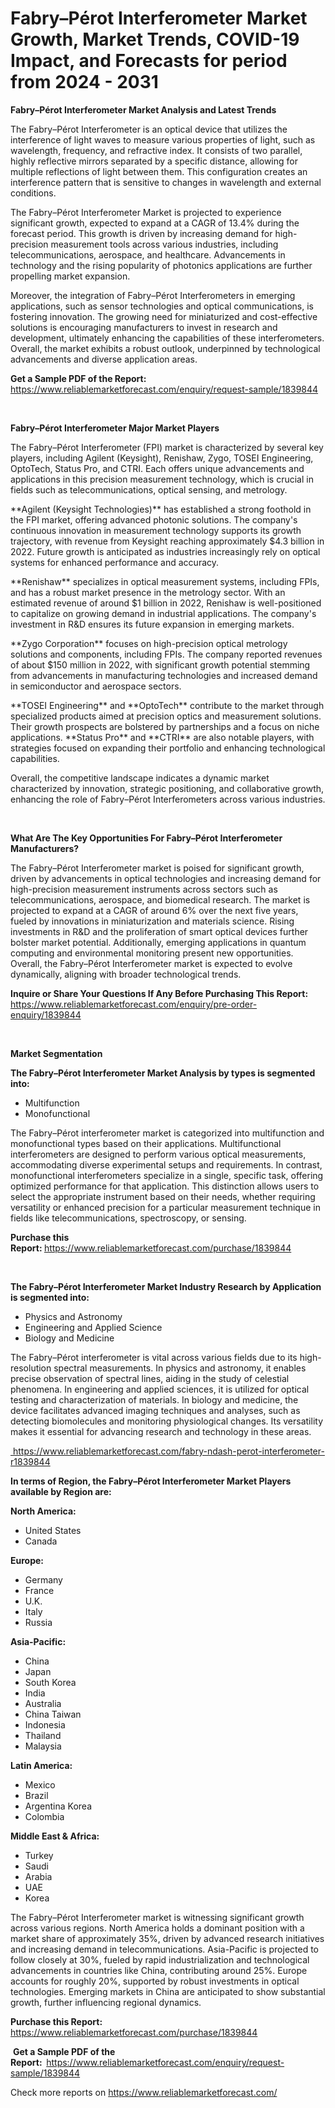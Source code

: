 <p><h1>Fabry–Pérot Interferometer Market Growth, Market Trends, COVID-19 Impact, and Forecasts for period from 2024 - 2031</h1></p><p><strong>Fabry–Pérot Interferometer Market Analysis and Latest Trends</strong></p>
<p><p>The Fabry–Pérot Interferometer is an optical device that utilizes the interference of light waves to measure various properties of light, such as wavelength, frequency, and refractive index. It consists of two parallel, highly reflective mirrors separated by a specific distance, allowing for multiple reflections of light between them. This configuration creates an interference pattern that is sensitive to changes in wavelength and external conditions.</p><p>The Fabry–Pérot Interferometer Market is projected to experience significant growth, expected to expand at a CAGR of 13.4% during the forecast period. This growth is driven by increasing demand for high-precision measurement tools across various industries, including telecommunications, aerospace, and healthcare. Advancements in technology and the rising popularity of photonics applications are further propelling market expansion. </p><p>Moreover, the integration of Fabry–Pérot Interferometers in emerging applications, such as sensor technologies and optical communications, is fostering innovation. The growing need for miniaturized and cost-effective solutions is encouraging manufacturers to invest in research and development, ultimately enhancing the capabilities of these interferometers. Overall, the market exhibits a robust outlook, underpinned by technological advancements and diverse application areas.</p></p>
<p><strong>Get a Sample PDF of the Report:&nbsp;</strong> <a href="https://www.reliablemarketforecast.com/enquiry/request-sample/1839844?utm_campaign=1167&utm_medium=2&utm_source=Github&utm_content=ia&utm_term=31122024&utm_id=fabryperot-interferometer">https://www.reliablemarketforecast.com/enquiry/request-sample/1839844</a></p>
<p>&nbsp;</p>
<p><strong>Fabry–Pérot Interferometer Major Market Players</strong></p>
<p><p>The Fabry–Pérot Interferometer (FPI) market is characterized by several key players, including Agilent (Keysight), Renishaw, Zygo, TOSEI Engineering, OptoTech, Status Pro, and CTRI. Each offers unique advancements and applications in this precision measurement technology, which is crucial in fields such as telecommunications, optical sensing, and metrology.</p><p>**Agilent (Keysight Technologies)** has established a strong foothold in the FPI market, offering advanced photonic solutions. The company's continuous innovation in measurement technology supports its growth trajectory, with revenue from Keysight reaching approximately $4.3 billion in 2022. Future growth is anticipated as industries increasingly rely on optical systems for enhanced performance and accuracy.</p><p>**Renishaw** specializes in optical measurement systems, including FPIs, and has a robust market presence in the metrology sector. With an estimated revenue of around $1 billion in 2022, Renishaw is well-positioned to capitalize on growing demand in industrial applications. The company's investment in R&D ensures its future expansion in emerging markets.</p><p>**Zygo Corporation** focuses on high-precision optical metrology solutions and components, including FPIs. The company reported revenues of about $150 million in 2022, with significant growth potential stemming from advancements in manufacturing technologies and increased demand in semiconductor and aerospace sectors.</p><p>**TOSEI Engineering** and **OptoTech** contribute to the market through specialized products aimed at precision optics and measurement solutions. Their growth prospects are bolstered by partnerships and a focus on niche applications. **Status Pro** and **CTRI** are also notable players, with strategies focused on expanding their portfolio and enhancing technological capabilities.</p><p>Overall, the competitive landscape indicates a dynamic market characterized by innovation, strategic positioning, and collaborative growth, enhancing the role of Fabry–Pérot Interferometers across various industries.</p></p>
<p>&nbsp;</p>
<p><strong>What Are The Key Opportunities For Fabry–Pérot Interferometer Manufacturers?</strong></p>
<p><p>The Fabry–Pérot Interferometer market is poised for significant growth, driven by advancements in optical technologies and increasing demand for high-precision measurement instruments across sectors such as telecommunications, aerospace, and biomedical research. The market is projected to expand at a CAGR of around 6% over the next five years, fueled by innovations in miniaturization and materials science. Rising investments in R&D and the proliferation of smart optical devices further bolster market potential. Additionally, emerging applications in quantum computing and environmental monitoring present new opportunities. Overall, the Fabry–Pérot Interferometer market is expected to evolve dynamically, aligning with broader technological trends.</p></p>
<p><strong>Inquire or Share Your Questions If Any Before Purchasing This Report:</strong> <a href="https://www.reliablemarketforecast.com/enquiry/pre-order-enquiry/1839844?utm_campaign=1167&utm_medium=2&utm_source=Github&utm_content=ia&utm_term=31122024&utm_id=fabryperot-interferometer">https://www.reliablemarketforecast.com/enquiry/pre-order-enquiry/1839844</a></p>
<p>&nbsp;</p>
<p><strong>Market Segmentation</strong></p>
<p><strong>The Fabry–Pérot Interferometer Market Analysis by types is segmented into:</strong></p>
<p><ul><li>Multifunction</li><li>Monofunctional</li></ul></p>
<p><p>The Fabry–Pérot interferometer market is categorized into multifunction and monofunctional types based on their applications. Multifunctional interferometers are designed to perform various optical measurements, accommodating diverse experimental setups and requirements. In contrast, monofunctional interferometers specialize in a single, specific task, offering optimized performance for that application. This distinction allows users to select the appropriate instrument based on their needs, whether requiring versatility or enhanced precision for a particular measurement technique in fields like telecommunications, spectroscopy, or sensing.</p></p>
<p><strong>Purchase this Report:&nbsp;</strong><a href="https://www.reliablemarketforecast.com/purchase/1839844?utm_campaign=1167&utm_medium=2&utm_source=Github&utm_content=ia&utm_term=31122024&utm_id=fabryperot-interferometer">https://www.reliablemarketforecast.com/purchase/1839844</a></p>
<p>&nbsp;</p>
<p><strong>The Fabry–Pérot Interferometer Market Industry Research by Application is segmented into:</strong></p>
<p><ul><li>Physics and Astronomy</li><li>Engineering and Applied Science</li><li>Biology and Medicine</li></ul></p>
<p><p>The Fabry–Pérot interferometer is vital across various fields due to its high-resolution spectral measurements. In physics and astronomy, it enables precise observation of spectral lines, aiding in the study of celestial phenomena. In engineering and applied sciences, it is utilized for optical testing and characterization of materials. In biology and medicine, the device facilitates advanced imaging techniques and analyses, such as detecting biomolecules and monitoring physiological changes. Its versatility makes it essential for advancing research and technology in these areas.</p></p>
<p><a href="https://www.reliablemarketforecast.com/fabry-ndash-perot-interferometer-r1839844?utm_campaign=1167&utm_medium=2&utm_source=Github&utm_content=ia&utm_term=31122024&utm_id=fabryperot-interferometer">&nbsp;https://www.reliablemarketforecast.com/fabry-ndash-perot-interferometer-r1839844</a></p>
<p><strong>In terms of Region, the Fabry–Pérot Interferometer Market Players available by Region are:</strong></p>
<p>
    <p> <strong> North America: </strong>
        <ul>
            <li>United States</li>
            <li>Canada</li>
        </ul>
        </p> 
    <p> <strong> Europe: </strong>
        <ul>
            <li>Germany</li>
            <li>France</li>
            <li>U.K.</li>
            <li>Italy</li>
            <li>Russia</li>
        </ul>
        </p> 
    <p> <strong> Asia-Pacific: </strong>
        <ul>
            <li>China</li>
            <li>Japan</li>
            <li>South Korea</li>
            <li>India</li>
            <li>Australia</li>
            <li>China Taiwan</li>
            <li>Indonesia</li>
            <li>Thailand</li>
            <li>Malaysia</li>
        </ul>
        </p> 
    <p> <strong> Latin America: </strong>
        <ul>
            <li>Mexico</li>
            <li>Brazil</li>
            <li>Argentina Korea</li>
            <li>Colombia</li>
        </ul>
        </p> 
    <p> <strong> Middle East & Africa: </strong>
        <ul>
            <li>Turkey</li>
            <li>Saudi</li>
            <li>Arabia</li>
            <li>UAE</li>
            <li>Korea</li>
        </ul>
    </p>
    </p>
<p><p>The Fabry–Pérot Interferometer market is witnessing significant growth across various regions. North America holds a dominant position with a market share of approximately 35%, driven by advanced research initiatives and increasing demand in telecommunications. Asia-Pacific is projected to follow closely at 30%, fueled by rapid industrialization and technological advancements in countries like China, contributing around 25%. Europe accounts for roughly 20%, supported by robust investments in optical technologies. Emerging markets in China are anticipated to show substantial growth, further influencing regional dynamics.</p></p>
<p><strong>Purchase this Report: </strong><a href="https://www.reliablemarketforecast.com/purchase/1839844?utm_campaign=1167&utm_medium=2&utm_source=Github&utm_content=ia&utm_term=31122024&utm_id=fabryperot-interferometer">https://www.reliablemarketforecast.com/purchase/1839844</a></p>
<p>&nbsp;<strong>Get a Sample PDF of the Report:&nbsp;&nbsp;</strong><a href="https://www.reliablemarketforecast.com/enquiry/request-sample/1839844?utm_campaign=1167&utm_medium=2&utm_source=Github&utm_content=ia&utm_term=31122024&utm_id=fabryperot-interferometer">https://www.reliablemarketforecast.com/enquiry/request-sample/1839844</a></p>
<p><strong></strong></p>
<p>Check more reports on <a href="https://www.reliablemarketforecast.com/?utm_campaign=1167&utm_medium=2&utm_source=Github&utm_content=ia&utm_term=31122024&utm_id=fabryperot-interferometer">https://www.reliablemarketforecast.com/</a></p>